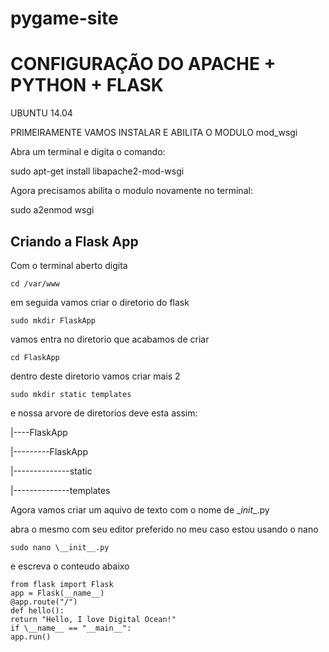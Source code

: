 pygame-site
===========



CONFIGURAÇÃO DO APACHE + PYTHON + FLASK
========================================

UBUNTU 14.04

PRIMEIRAMENTE VAMOS INSTALAR  E ABILITA O MODULO mod_wsgi

Abra um terminal e digita o comando:

sudo apt-get install libapache2-mod-wsgi 

Agora precisamos abilita o modulo novamente no terminal:

sudo a2enmod wsgi

Criando a Flask App
-------------------

Com o terminal aberto digita

    cd /var/www

em seguida vamos criar o diretorio do flask

    sudo mkdir FlaskApp

vamos entra no diretorio que acabamos de criar

    cd FlaskApp

dentro deste diretorio vamos criar mais 2 

    sudo mkdir static templates


e nossa arvore de diretorios deve esta assim:

|----FlaskApp

|---------FlaskApp

|--------------static

|--------------templates

Agora vamos criar um aquivo de texto com o nome de \__init__.py

abra o mesmo com seu editor preferido no meu caso estou usando o nano

    sudo nano \__init__.py


e escreva o conteudo abaixo

    from flask import Flask
    app = Flask(__name__)
    @app.route("/")
    def hello():
    return "Hello, I love Digital Ocean!"   
    if \__name__ == "__main__":
    app.run()
